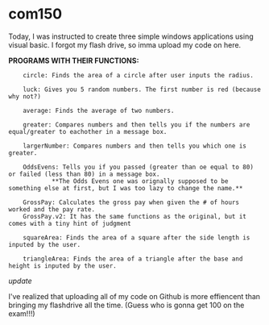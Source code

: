 # com150
Today, I was instructed to create three simple windows applications using visual basic. I forgot my flash drive, so imma upload my code on here. 

**PROGRAMS WITH THEIR FUNCTIONS:**

        circle: Finds the area of a circle after user inputs the radius.

        luck: Gives you 5 random numbers. The first number is red (because why not?)

        average: Finds the average of two numbers.
        
        greater: Compares numbers and then tells you if the numbers are equal/greater to eachother in a message box.
        
        largerNumber: Compares numbers and then tells you which one is greater.
        
        OddsEvens: Tells you if you passed (greater than oe equal to 80) or failed (less than 80) in a message box.
                **The Odds Evens one was orignally supposed to be something else at first, but I was too lazy to change the name.**
        
        GrossPay: Calculates the gross pay when given the # of hours worked and the pay rate.
        GrossPay.v2: It has the same functions as the original, but it comes with a tiny hint of judgment
        
        squareArea: Finds the area of a square after the side length is inputed by the user.
        
        triangleArea: Finds the area of a triangle after the base and height is inputed by the user.



*update*

I've realized that uploading all of my code on Github is more effiencent than bringing my flashdrive all the time. (Guess who is gonna get 100 on the exam!!!)
